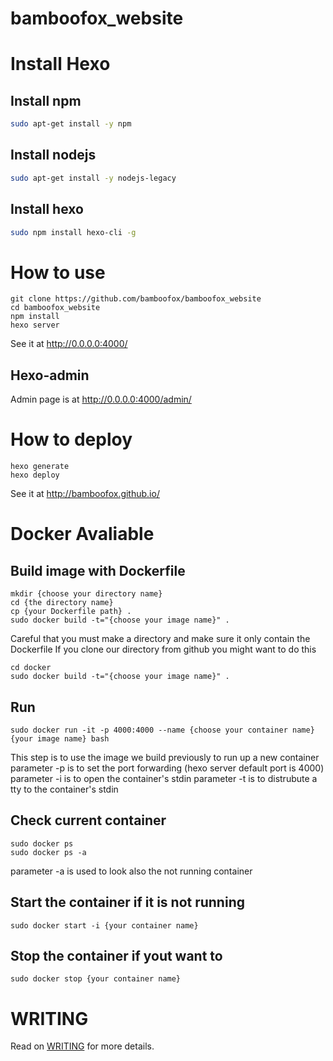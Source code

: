 # bamboofox_website

# Install Hexo

## Install npm

```bash
sudo apt-get install -y npm
```

## Install nodejs

```bash
sudo apt-get install -y nodejs-legacy
```

## Install hexo

```bash
sudo npm install hexo-cli -g
```

# How to use
```
git clone https://github.com/bamboofox/bamboofox_website
cd bamboofox_website
npm install
hexo server
```
See it at http://0.0.0.0:4000/

## Hexo-admin

Admin page is at http://0.0.0.0:4000/admin/

# How to deploy
```
hexo generate
hexo deploy
```
See it at http://bamboofox.github.io/

# Docker Avaliable

## Build image with Dockerfile

```
mkdir {choose your directory name}
cd {the directory name}
cp {your Dockerfile path} .
sudo docker build -t="{choose your image name}" .
```

Careful that you must make a directory and make sure it only contain the Dockerfile
If you clone our directory from github you might want to do this

```
cd docker
sudo docker build -t="{choose your image name}" .
```

## Run

```
sudo docker run -it -p 4000:4000 --name {choose your container name} {your image name} bash
```

This step is to use the image we build previously to run up a new container
parameter -p is to set the port forwarding (hexo server default port is 4000)
parameter -i is to open the container's stdin
parameter -t is to distrubute a tty to the container's stdin

## Check current container

```
sudo docker ps
sudo docker ps -a
```

parameter -a is used to look also the not running container

## Start the container if it is not running

```
sudo docker start -i {your container name}
```

## Stop the container if yout want to

```
sudo docker stop {your container name}
```

# WRITING

Read on [WRITING](./WRITING.md) for more details.
